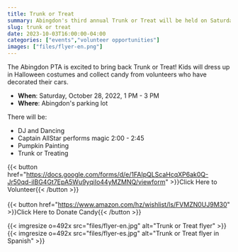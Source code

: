 ```yaml
--- 
title: Trunk or Treat
summary: Abingdon's third annual Trunk or Treat will be held on Saturday, October 28.
slug: trunk or treat
date: 2023-10-03T16:00:00-04:00
categories: ["events","volunteer opportunities"]
images: ["files/flyer-en.png"]
---
```


The Abingdon PTA is excited to bring back Trunk or Treat! Kids will dress up in Halloween costumes and collect candy from volunteers who have decorated their cars.

- **When**: Saturday, October 28, 2022, 1 PM - 3 PM
- **Where**: Abingdon's parking lot

There will be:
- DJ and Dancing
- Captain AllStar performs magic 2:00 - 2:45
- Pumpkin Painting
- Trunk or Treating

{{< button href="https://docs.google.com/forms/d/e/1FAIpQLScaHcqXP6ak0Q-Jr50qd-ilBG4Gt7EpA5Wu9yqiIo44yMZMNQ/viewform" >}}Click Here to Volunteer{{< /button >}}
<br><br>
{{< button href="https://www.amazon.com/hz/wishlist/ls/FVMZN0UJ9M30" >}}Click Here to Donate Candy{{< /button >}}

{{< imgresize o=492x src="files/flyer-en.jpg" alt="Trunk or Treat flyer" >}}
{{< imgresize o=492x src="files/flyer-es.jpg" alt="Trunk or Treat flyer in Spanish" >}}
